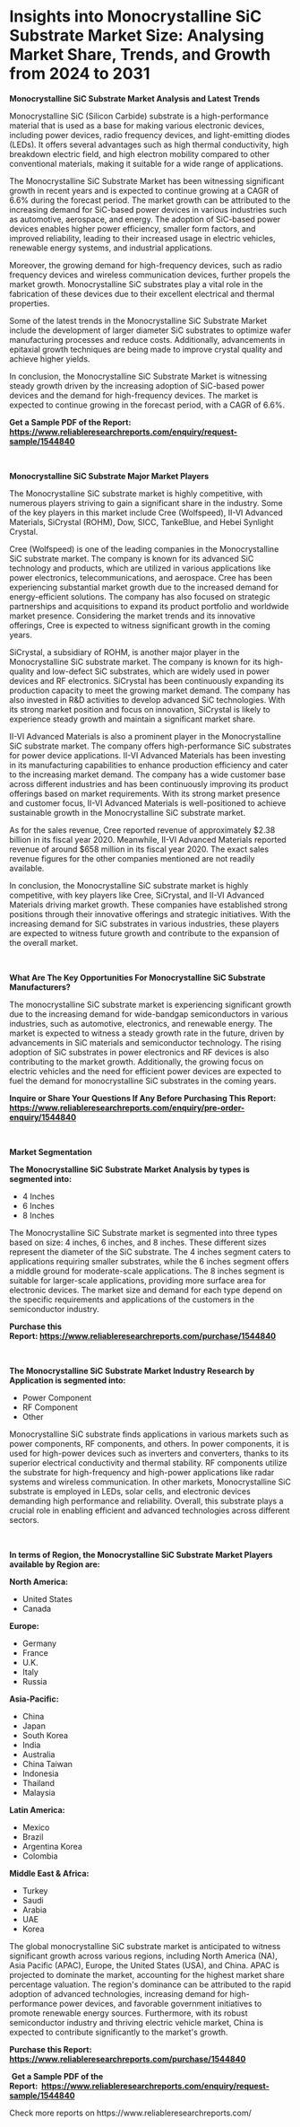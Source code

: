 <p><h1>Insights into Monocrystalline SiC Substrate Market Size: Analysing Market Share, Trends, and Growth from 2024 to 2031</h1></p><p><strong>Monocrystalline SiC Substrate Market Analysis and Latest Trends</strong></p>
<p><p>Monocrystalline SiC (Silicon Carbide) substrate is a high-performance material that is used as a base for making various electronic devices, including power devices, radio frequency devices, and light-emitting diodes (LEDs). It offers several advantages such as high thermal conductivity, high breakdown electric field, and high electron mobility compared to other conventional materials, making it suitable for a wide range of applications.</p><p>The Monocrystalline SiC Substrate Market has been witnessing significant growth in recent years and is expected to continue growing at a CAGR of 6.6% during the forecast period. The market growth can be attributed to the increasing demand for SiC-based power devices in various industries such as automotive, aerospace, and energy. The adoption of SiC-based power devices enables higher power efficiency, smaller form factors, and improved reliability, leading to their increased usage in electric vehicles, renewable energy systems, and industrial applications.</p><p>Moreover, the growing demand for high-frequency devices, such as radio frequency devices and wireless communication devices, further propels the market growth. Monocrystalline SiC substrates play a vital role in the fabrication of these devices due to their excellent electrical and thermal properties.</p><p>Some of the latest trends in the Monocrystalline SiC Substrate Market include the development of larger diameter SiC substrates to optimize wafer manufacturing processes and reduce costs. Additionally, advancements in epitaxial growth techniques are being made to improve crystal quality and achieve higher yields.</p><p>In conclusion, the Monocrystalline SiC Substrate Market is witnessing steady growth driven by the increasing adoption of SiC-based power devices and the demand for high-frequency devices. The market is expected to continue growing in the forecast period, with a CAGR of 6.6%.</p></p>
<p><strong>Get a Sample PDF of the Report:&nbsp; <a href="https://www.reliableresearchreports.com/enquiry/request-sample/1544840">https://www.reliableresearchreports.com/enquiry/request-sample/1544840</a></strong></p>
<p>&nbsp;</p>
<p><strong>Monocrystalline SiC Substrate Major Market Players</strong></p>
<p><p>The Monocrystalline SiC substrate market is highly competitive, with numerous players striving to gain a significant share in the industry. Some of the key players in this market include Cree (Wolfspeed), II-VI Advanced Materials, SiCrystal (ROHM), Dow, SICC, TankeBlue, and Hebei Synlight Crystal.</p><p>Cree (Wolfspeed) is one of the leading companies in the Monocrystalline SiC substrate market. The company is known for its advanced SiC technology and products, which are utilized in various applications like power electronics, telecommunications, and aerospace. Cree has been experiencing substantial market growth due to the increased demand for energy-efficient solutions. The company has also focused on strategic partnerships and acquisitions to expand its product portfolio and worldwide market presence. Considering the market trends and its innovative offerings, Cree is expected to witness significant growth in the coming years.</p><p>SiCrystal, a subsidiary of ROHM, is another major player in the Monocrystalline SiC substrate market. The company is known for its high-quality and low-defect SiC substrates, which are widely used in power devices and RF electronics. SiCrystal has been continuously expanding its production capacity to meet the growing market demand. The company has also invested in R&D activities to develop advanced SiC technologies. With its strong market position and focus on innovation, SiCrystal is likely to experience steady growth and maintain a significant market share.</p><p>II-VI Advanced Materials is also a prominent player in the Monocrystalline SiC substrate market. The company offers high-performance SiC substrates for power device applications. II-VI Advanced Materials has been investing in its manufacturing capabilities to enhance production efficiency and cater to the increasing market demand. The company has a wide customer base across different industries and has been continuously improving its product offerings based on market requirements. With its strong market presence and customer focus, II-VI Advanced Materials is well-positioned to achieve sustainable growth in the Monocrystalline SiC substrate market.</p><p>As for the sales revenue, Cree reported revenue of approximately $2.38 billion in its fiscal year 2020. Meanwhile, II-VI Advanced Materials reported revenue of around $658 million in its fiscal year 2020. The exact sales revenue figures for the other companies mentioned are not readily available.</p><p>In conclusion, the Monocrystalline SiC substrate market is highly competitive, with key players like Cree, SiCrystal, and II-VI Advanced Materials driving market growth. These companies have established strong positions through their innovative offerings and strategic initiatives. With the increasing demand for SiC substrates in various industries, these players are expected to witness future growth and contribute to the expansion of the overall market.</p></p>
<p>&nbsp;</p>
<p><strong>What Are The Key Opportunities For Monocrystalline SiC Substrate Manufacturers?</strong></p>
<p><p>The monocrystalline SiC substrate market is experiencing significant growth due to the increasing demand for wide-bandgap semiconductors in various industries, such as automotive, electronics, and renewable energy. The market is expected to witness a steady growth rate in the future, driven by advancements in SiC materials and semiconductor technology. The rising adoption of SiC substrates in power electronics and RF devices is also contributing to the market growth. Additionally, the growing focus on electric vehicles and the need for efficient power devices are expected to fuel the demand for monocrystalline SiC substrates in the coming years.</p></p>
<p><strong>Inquire or Share Your Questions If Any Before Purchasing This Report: <a href="https://www.reliableresearchreports.com/enquiry/pre-order-enquiry/1544840">https://www.reliableresearchreports.com/enquiry/pre-order-enquiry/1544840</a></strong></p>
<p>&nbsp;</p>
<p><strong>Market Segmentation</strong></p>
<p><strong>The Monocrystalline SiC Substrate Market Analysis by types is segmented into:</strong></p>
<p><ul><li>4 Inches</li><li>6 Inches</li><li>8 Inches</li></ul></p>
<p><p>The Monocrystalline SiC Substrate market is segmented into three types based on size: 4 inches, 6 inches, and 8 inches. These different sizes represent the diameter of the SiC substrate. The 4 inches segment caters to applications requiring smaller substrates, while the 6 inches segment offers a middle ground for moderate-scale applications. The 8 inches segment is suitable for larger-scale applications, providing more surface area for electronic devices. The market size and demand for each type depend on the specific requirements and applications of the customers in the semiconductor industry.</p></p>
<p><strong>Purchase this Report:&nbsp;<a href="https://www.reliableresearchreports.com/purchase/1544840">https://www.reliableresearchreports.com/purchase/1544840</a></strong></p>
<p>&nbsp;</p>
<p><strong>The Monocrystalline SiC Substrate Market Industry Research by Application is segmented into:</strong></p>
<p><ul><li>Power Component</li><li>RF Component</li><li>Other</li></ul></p>
<p><p>Monocrystalline SiC substrate finds applications in various markets such as power components, RF components, and others. In power components, it is used for high-power devices such as inverters and converters, thanks to its superior electrical conductivity and thermal stability. RF components utilize the substrate for high-frequency and high-power applications like radar systems and wireless communication. In other markets, Monocrystalline SiC substrate is employed in LEDs, solar cells, and electronic devices demanding high performance and reliability. Overall, this substrate plays a crucial role in enabling efficient and advanced technologies across different sectors.</p></p>
<p>&nbsp;</p>
<p><strong>In terms of Region, the Monocrystalline SiC Substrate Market Players available by Region are:</strong></p>
<p>
    <p> <strong> North America: </strong>
        <ul>
            <li>United States</li>
            <li>Canada</li>
        </ul>
        </p> 
    <p> <strong> Europe: </strong>
        <ul>
            <li>Germany</li>
            <li>France</li>
            <li>U.K.</li>
            <li>Italy</li>
            <li>Russia</li>
        </ul>
        </p> 
    <p> <strong> Asia-Pacific: </strong>
        <ul>
            <li>China</li>
            <li>Japan</li>
            <li>South Korea</li>
            <li>India</li>
            <li>Australia</li>
            <li>China Taiwan</li>
            <li>Indonesia</li>
            <li>Thailand</li>
            <li>Malaysia</li>
        </ul>
        </p> 
    <p> <strong> Latin America: </strong>
        <ul>
            <li>Mexico</li>
            <li>Brazil</li>
            <li>Argentina Korea</li>
            <li>Colombia</li>
        </ul>
        </p> 
    <p> <strong> Middle East & Africa: </strong>
        <ul>
            <li>Turkey</li>
            <li>Saudi</li>
            <li>Arabia</li>
            <li>UAE</li>
            <li>Korea</li>
        </ul>
    </p>
    </p>
<p><p>The global monocrystalline SiC substrate market is anticipated to witness significant growth across various regions, including North America (NA), Asia Pacific (APAC), Europe, the United States (USA), and China. APAC is projected to dominate the market, accounting for the highest market share percentage valuation. The region's dominance can be attributed to the rapid adoption of advanced technologies, increasing demand for high-performance power devices, and favorable government initiatives to promote renewable energy sources. Furthermore, with its robust semiconductor industry and thriving electric vehicle market, China is expected to contribute significantly to the market's growth.</p></p>
<p><strong>Purchase this Report: <a href="https://www.reliableresearchreports.com/purchase/1544840">https://www.reliableresearchreports.com/purchase/1544840</a></strong></p>
<p>&nbsp;<strong>Get a Sample PDF of the Report:&nbsp;&nbsp;<a href="https://www.reliableresearchreports.com/enquiry/request-sample/1544840">https://www.reliableresearchreports.com/enquiry/request-sample/1544840</a></strong></p>
<p><strong></strong></p>
<p>Check more reports on https://www.reliableresearchreports.com/</p>